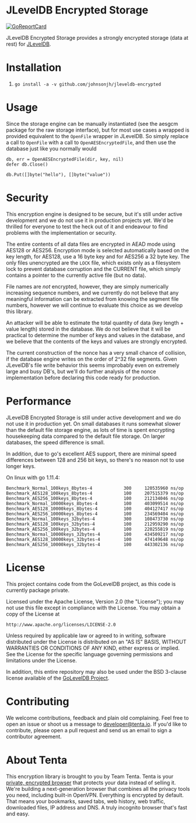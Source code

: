 JLevelDB Encrypted Storage
==============

[![GoReportCard](https://goreportcard.com/badge/github.com/johnsonjh/jleveldb-encrypted)](https://goreportcard.com/report/github.com/johnsonjh/jleveldb-encrypted)

JLevelDB Encrypted Storage provides a strongly encrypted storage (data at rest) for
[JLevelDB](https://github.com/johnsonjh/jleveldb).

Installation
============

1. `go install -a -v github.com/johnsonjh/jleveldb-encrypted`

Usage
=====

Since the storage engine can be manually instantiated (see the aesgcm package for
the raw storage interface), but for most use cases a wrapped is provided equivalent
to the `OpenFile` wrapper in JLevelDB. So simply replace a call to `OpenFile` with
a call to `OpenAESEncryptedFile`, and then use the database just like you normally
would

```
db, err = OpenAESEncryptedFile(dir, key, nil)
defer db.Close()

db.Put([]byte("hello"), []byte("value"))
```

Security
========

This encryption engine is designed to be secure, but it's still under active
development and we do not use it in production projects yet. We'd be thrilled
for everyone to test the heck out of it and endeavour to find problems with
the implementation or security.

The entire contents of all data files are encrypted in AEAD mode using AES128
or AES256. Encryption mode is selected automatically based on the key length,
for AES128, use a 16 byte key and for AES256 a 32 byte key. The only files
unencrypted are the `LOCK` file, which exists only as a filesystem lock to
prevent database corruption and the CURRENT file, which simply contains a pointer
to the currently active file (but no data).

File names are _not_ encrypted, however, they are simply numerically increasing
sequence numbers, and we currently do not believe that any meaningful information
can be extracted from knowing the segment file numbers, however we will continue
to evaluate this choice as we develop this library.

An attacker will be able to estimate the total quantity of data (key length + value length) stored in the database. We do not believe that it will be practical to
determine the number of keys and values in the database, and we believe that the contents of the keys and values are strongly encrypted.

The current construction of the nonce has a very small chance of collision, if the database engine writes on the order of 2^32 file
segments. Given JLevelDB's file write behavior this seems improbably even on extremely large and busy DB's, but we'll do further analysis
of the nonce implementation before declaring this code ready for production.

Performance
===========

JLevelDB Encrypted Storage is still under active development and we do not use it in production yet. On small databases it runs somewhat
slower than the default file storage engine, as lots of time is spent encrypting housekeeping data compared to the default file storage.
On larger databases, the speed difference is small.

In addition, due to go's excellent AES support, there are minimal speed differences between 128 and 256 bit keys, so there's no
reason not to use longer keys.

On linux with go 1.11.4:

```
Benchmark_Normal_100keys_8bytes-4      	     300	 120535960 ns/op
Benchmark_AES128_100keys_8bytes-4      	     100	 207515379 ns/op
Benchmark_AES256_100keys_8bytes-4      	     100	 212134046 ns/op
Benchmark_Normal_10000keys_8bytes-4    	     100	 403099514 ns/op
Benchmark_AES128_10000keys_8bytes-4    	     100	 404127417 ns/op
Benchmark_AES256_10000keys_8bytes-4    	     100	 234569404 ns/op
Benchmark_Normal_100keys_32bytes-4     	     300	 108473730 ns/op
Benchmark_AES128_100keys_32bytes-4     	     100	 212959290 ns/op
Benchmark_AES256_100keys_32bytes-4     	     100	 220255819 ns/op
Benchmark_Normal_10000keys_32bytes-4   	     100	 434509217 ns/op
Benchmark_AES128_10000keys_32bytes-4   	     100	 474149648 ns/op
Benchmark_AES256_10000keys_32bytes-4   	     100	 443302136 ns/op

```

License
=======

This project contains code from the GoLevelDB project, as this code is currently
package private.

Licensed under the Apache License, Version 2.0 (the "License");
you may not use this file except in compliance with the License.
You may obtain a copy of the License at

    http://www.apache.org/licenses/LICENSE-2.0

Unless required by applicable law or agreed to in writing, software
distributed under the License is distributed on an "AS IS" BASIS,
WITHOUT WARRANTIES OR CONDITIONS OF ANY KIND, either express or implied.
See the License for the specific language governing permissions and
limitations under the License.

In addition, this entire repository may also be used under the BSD 3-clause
license available of the [GoLevelDB Project](https://github.com/syndtr/goleveldb/blob/master/LICENSE).

Contributing
============

We welcome contributions, feedback and plain old complaining. Feel free to open
an issue or shoot us a message to developer@tenta.io. If you'd like to contribute,
please open a pull request and send us an email to sign a contributor agreement.

About Tenta
===========

This encryption library is brought to you by Team Tenta. Tenta is your [private, encrypted browser](https://tenta.com) that protects your data instead of selling it. We're building a next-generation browser that combines all the privacy tools you need, including built-in OpenVPN. Everything is encrypted by default. That means your bookmarks, saved tabs, web history, web traffic, downloaded files, IP address and DNS. A truly incognito browser that's fast and easy.
